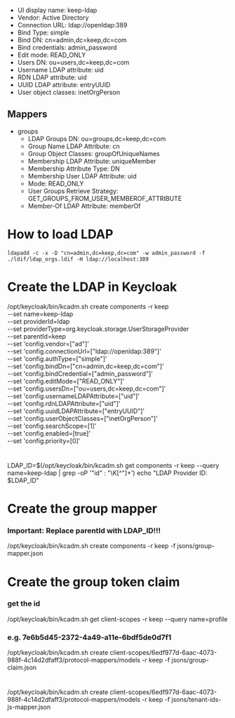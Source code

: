 - UI display name: keep-ldap
- Vendor: Active Directory
- Connection URL: ldap://openldap:389
- Bind Type: simple
- Bind DN: cn=admin,dc=keep,dc=com
- Bind credentials: admin_password
- Edit mode: READ_ONLY
- Users DN: ou=users,dc=keep,dc=com
- Username LDAP attribute: uid
- RDN LDAP attribute: uid
- UUID LDAP attribute: entryUUID
- User object classes: inetOrgPerson

## Mappers

- groups
  - LDAP Groups DN: ou=groups,dc=keep,dc=com
  - Group Name LDAP Attribute: cn
  - Group Object Classes: groupOfUniqueNames
  - Membership LDAP Attribute: uniqueMember
  - Membership Attribute Type: DN
  - Membership User LDAP Attribute: uid
  - Mode: READ_ONLY
  - User Groups Retrieve Strategy: GET_GROUPS_FROM_USER_MEMBEROF_ATTRIBUTE
  - Member-Of LDAP Attribute: memberOf

# How to load LDAP

```
ldapadd -c -x -D "cn=admin,dc=keep,dc=com" -w admin_password -f ./ldif/ldap_orgs.ldif -H ldap://localhost:389
```

# Create the LDAP in Keycloak

/opt/keycloak/bin/kcadm.sh create components -r keep \
 --set name=keep-ldap \
 --set providerId=ldap \
 --set providerType=org.keycloak.storage.UserStorageProvider \
 --set parentId=keep \
 --set 'config.vendor=["ad"]' \
 --set 'config.connectionUrl=["ldap://openldap:389"]' \
 --set 'config.authType=["simple"]' \
 --set 'config.bindDn=["cn=admin,dc=keep,dc=com"]' \
 --set 'config.bindCredential=["admin_password"]' \
 --set 'config.editMode=["READ_ONLY"]' \
 --set 'config.usersDn=["ou=users,dc=keep,dc=com"]' \
 --set 'config.usernameLDAPAttribute=["uid"]' \
 --set 'config.rdnLDAPAttribute=["uid"]' \
 --set 'config.uuidLDAPAttribute=["entryUUID"]' \
 --set 'config.userObjectClasses=["inetOrgPerson"]' \
 --set 'config.searchScope=[1]' \
 --set 'config.enabled=[true]' \
 --set 'config.priority=[0]'

#

LDAP_ID=$(/opt/keycloak/bin/kcadm.sh get components -r keep --query name=keep-ldap | grep -oP '"id" : "\K[^"]+')
echo "LDAP Provider ID: $LDAP_ID"

# Create the group mapper

### Important: Replace parentId with LDAP_ID!!!

/opt/keycloak/bin/kcadm.sh create components -r keep -f jsons/group-mapper.json

# Create the group token claim

### get the id

/opt/keycloak/bin/kcadm.sh get client-scopes -r keep --query name=profile

### e.g. 7e6b5d45-2372-4a49-a11e-6bdf5de0d7f1

/opt/keycloak/bin/kcadm.sh create client-scopes/6edf977d-6aac-4073-988f-4c14d2dfaff3/protocol-mappers/models -r keep -f jsons/group-claim.json

#

/opt/keycloak/bin/kcadm.sh create client-scopes/6edf977d-6aac-4073-988f-4c14d2dfaff3/protocol-mappers/models -r keep -f jsons/tenant-ids-js-mapper.json
